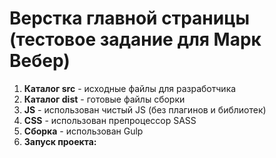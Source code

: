 # Верстка главной страницы (тестовое задание для Марк Вебер)

1) **Каталог src** - исходные файлы для разработчика
2) **Каталог dist** - готовые файлы сборки
3) **JS** - использован чистый JS (без плагинов и библиотек)
4) **CSS** - использован препроцессор SASS
5) **Сборка** - использован Gulp
6) **Запуск проекта:**